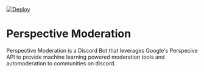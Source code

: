 [![Deploy](https://www.herokucdn.com/deploy/button.svg)](https://heroku.com/deploy)
# Perspective Moderation
Perspective Moderation is a Discord Bot that leverages Google's Perspecive API to provide machine learning powered moderation tools and automoderation to communities on discord.
